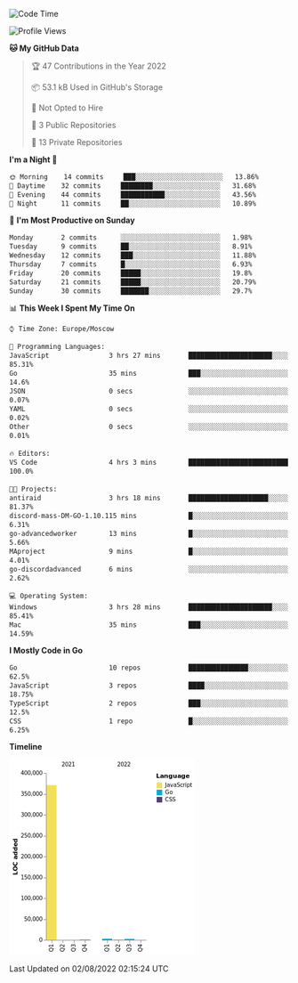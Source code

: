 <!--START_SECTION:waka-->
![Code Time](http://img.shields.io/badge/Code%20Time-398%20hrs%203%20mins-blue)

![Profile Views](http://img.shields.io/badge/Profile%20Views-0-blue)

**🐱 My GitHub Data** 

> 🏆 47 Contributions in the Year 2022
 > 
> 📦 53.1 kB Used in GitHub's Storage 
 > 
> 🚫 Not Opted to Hire
 > 
> 📜 3 Public Repositories 
 > 
> 🔑 13 Private Repositories  
 > 
**I'm a Night 🦉** 

```text
🌞 Morning    14 commits     ███░░░░░░░░░░░░░░░░░░░░░░   13.86% 
🌆 Daytime    32 commits     ████████░░░░░░░░░░░░░░░░░   31.68% 
🌃 Evening    44 commits     ███████████░░░░░░░░░░░░░░   43.56% 
🌙 Night      11 commits     ██░░░░░░░░░░░░░░░░░░░░░░░   10.89%

```
📅 **I'm Most Productive on Sunday** 

```text
Monday       2 commits      ░░░░░░░░░░░░░░░░░░░░░░░░░   1.98% 
Tuesday      9 commits      ██░░░░░░░░░░░░░░░░░░░░░░░   8.91% 
Wednesday    12 commits     ███░░░░░░░░░░░░░░░░░░░░░░   11.88% 
Thursday     7 commits      █░░░░░░░░░░░░░░░░░░░░░░░░   6.93% 
Friday       20 commits     █████░░░░░░░░░░░░░░░░░░░░   19.8% 
Saturday     21 commits     █████░░░░░░░░░░░░░░░░░░░░   20.79% 
Sunday       30 commits     ███████░░░░░░░░░░░░░░░░░░   29.7%

```


📊 **This Week I Spent My Time On** 

```text
⌚︎ Time Zone: Europe/Moscow

💬 Programming Languages: 
JavaScript               3 hrs 27 mins       █████████████████████░░░░   85.31% 
Go                       35 mins             ███░░░░░░░░░░░░░░░░░░░░░░   14.6% 
JSON                     0 secs              ░░░░░░░░░░░░░░░░░░░░░░░░░   0.07% 
YAML                     0 secs              ░░░░░░░░░░░░░░░░░░░░░░░░░   0.02% 
Other                    0 secs              ░░░░░░░░░░░░░░░░░░░░░░░░░   0.01%

🔥 Editors: 
VS Code                  4 hrs 3 mins        █████████████████████████   100.0%

🐱‍💻 Projects: 
antiraid                 3 hrs 18 mins       ████████████████████░░░░░   81.37% 
discord-mass-DM-GO-1.10.115 mins             █░░░░░░░░░░░░░░░░░░░░░░░░   6.31% 
go-advancedworker        13 mins             █░░░░░░░░░░░░░░░░░░░░░░░░   5.66% 
MAproject                9 mins              █░░░░░░░░░░░░░░░░░░░░░░░░   4.01% 
go-discordadvanced       6 mins              ░░░░░░░░░░░░░░░░░░░░░░░░░   2.62%

💻 Operating System: 
Windows                  3 hrs 28 mins       █████████████████████░░░░   85.41% 
Mac                      35 mins             ███░░░░░░░░░░░░░░░░░░░░░░   14.59%

```

**I Mostly Code in Go** 

```text
Go                       10 repos            ███████████████░░░░░░░░░░   62.5% 
JavaScript               3 repos             ████░░░░░░░░░░░░░░░░░░░░░   18.75% 
TypeScript               2 repos             ███░░░░░░░░░░░░░░░░░░░░░░   12.5% 
CSS                      1 repo              █░░░░░░░░░░░░░░░░░░░░░░░░   6.25%

```


**Timeline**

![Chart not found](https://raw.githubusercontent.com/jeezft/jeezft/main/charts/bar_graph.png) 


 Last Updated on 02/08/2022 02:15:24 UTC
<!--END_SECTION:waka-->
